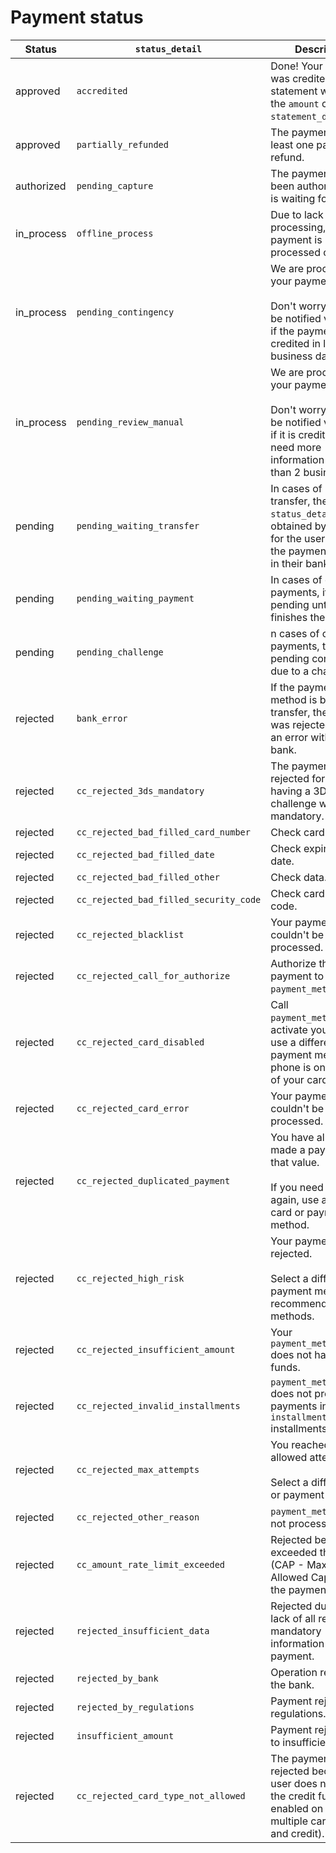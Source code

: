 # Payment status

| Status | `status_detail` | Description |
| --- | --- | --- |
| approved | `accredited` | Done! Your payment was credited. Your statement will show the `amount` charge as `statement_descriptor`. |
| approved | `partially_refunded` | The payment has at least one partial refund. |
| authorized | `pending_capture` | The payment has been authorized and is waiting for [capture](/developers/en/docs/order/payment-management/capture-authorized-payment). |
| in_process | `offline_process` | Due to lack of online processing, the payment is being processed offline. |
| in_process | `pending_contingency` | We are processing your payment.<br/><br/>Don't worry! You will be notified via e-mail if the payment was credited in less than 2 business days. |
| in_process | `pending_review_manual` | We are processing your payment.<br/><br/>Don't worry! You will be notified via e-mail if it is credited or if we need more information in less than 2 business days. |
| pending | `pending_waiting_transfer` | In cases of bank transfer, the `status_detail` is obtained by waiting for the user to finish the payment process in their bank. |
| pending | `pending_waiting_payment` | In cases of offline payments, it remains pending until the user finishes the payment. |
| pending | `pending_challenge` | n cases of credit card payments, there is a pending confirmation due to a challenge. |
| rejected | `bank_error` | If the payment method is bank transfer, the payment was rejected due to an error with the bank. |
| rejected | `cc_rejected_3ds_mandatory` | The payment is rejected for not having a 3DS challenge when it is mandatory. |
| rejected | `cc_rejected_bad_filled_card_number` | Check card number. |
| rejected | `cc_rejected_bad_filled_date` | Check expiration date. |
| rejected | `cc_rejected_bad_filled_other` | Check data. |
| rejected | `cc_rejected_bad_filled_security_code` | Check card security code. |
| rejected | `cc_rejected_blacklist` | Your payment couldn't be processed. |
| rejected | `cc_rejected_call_for_authorize` | Authorize the `amount` payment to `payment_method_id`. |
| rejected | `cc_rejected_card_disabled` | Call `payment_method_id` to activate your card, or use a different payment method. The phone is on the back of your card. |
| rejected | `cc_rejected_card_error` | Your payment couldn't be processed. |
| rejected | `cc_rejected_duplicated_payment` | You have already made a payment for that value.<br/><br/>If you need to pay again, use a different card or payment method. |
| rejected | `cc_rejected_high_risk` | Your payment was rejected.<br/><br/>Select a different payment method; we recommend cash methods. |
| rejected | `cc_rejected_insufficient_amount` | Your `payment_method_id` does not have enough funds. |
| rejected | `cc_rejected_invalid_installments` | `payment_method_id` does not process payments in `installments` installments. |
| rejected | `cc_rejected_max_attempts` | You reached the allowed attempt limit.<br/><br/>Select a different card or payment method. |
| rejected | `cc_rejected_other_reason` | `payment_method_id` did not process payment. |
| rejected | `cc_amount_rate_limit_exceeded` | Rejected because it exceeded the limit (CAP - Maximum Allowed Capacity) of the payment method. |
| rejected | `rejected_insufficient_data` | Rejected due to the lack of all required mandatory information in the payment. | 
| rejected | `rejected_by_bank` | Operation rejected by the bank. |
| rejected | `rejected_by_regulations` | Payment rejected by regulations. |
| rejected | `insufficient_amount` | Payment rejected due to insufficient amount. | ----[mlb]----
| rejected |  `cc_rejected_card_type_not_allowed` | The payment was rejected because the user does not have the credit function enabled on their multiple card (debit and credit). | ------------
